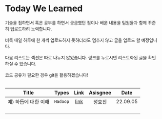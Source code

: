 # Today We Learned



기술을 접하면서 혹은 공부를 하면서 궁금했던 점이나 배운 내용을 팀원들과 함께 꾸준히 업로드하려 노력합니다. <br/><br/>
비록 매일 하루에 한 개씩 업로드하지 못하더라도 멈추지 않고 글을 업로드 할 예정입니다.<br/><br/>
다음 리스트는 섹션은 따로 나누지 않았습니다. 링크를 누르시면 리스트화된 글을 확인하실 수 있습니다. <br/><br/>
코드 공유가 필요한 경우 git을 활용하겠습니다! <br/><br/>

|        Title         |    Types     |   Link   | Asisgnee |   Date   |
| :------------------: | :----------: | :------: | :------: | :------: |
| 예) 하둡에 대한 이해 | ```Hadoop``` | [link]() |  정호진  | 22.09.05 |
|                      |              |          |          |          |
|                      |              |          |          |          |
|                      |              |          |          |          |
|                      |              |          |          |          |